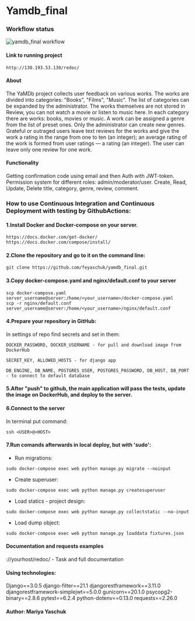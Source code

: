 # Yamdb_final
### Workflow status
![yamdb_final workflow](https://github.com/feyaschuk/yamdb_final/actions/workflows/yamdb_workflow.yaml/badge.svg)

#### Link to running project 
```
http://130.193.53.130/redoc/
```

#### About
The YaMDb project collects user feedback on various works. The works are divided into categories: "Books", "Films", "Music". The list of categories can be expanded by the administrator.
The works themselves are not stored in Review, you can not watch a movie or listen to music here.
In each category there are works: books, movies or music.
A work can be assigned a genre from the list of preset ones. Only the administrator can create new genres.
Grateful or outraged users leave text reviews for the works and give the work a rating in the range from one to ten (an integer); an average rating of the work is formed from user ratings — a rating (an integer). The user can leave only one review for one work.

#### Functionality
Getting confirmation code using email and then Auth with JWT-token.
Permission system for different roles: admin/moderator/user.
Create, Read, Update, Delete title, category, genre, review, comment.

### How to use Continuous Integration and Continuous Deployment with testing by GithubActions:

#### 1.Install Docker and Docker-compose on your server.
```
https://docs.docker.com/get-docker/
https://docs.docker.com/compose/install/
```
#### 2.Clone the repository and go to it on the command line:
```
git clone https://github.com/feyaschuk/yamdb_final.git
```

#### 3.Copy docker-compose.yaml and nginx/default.conf to your server
```
scp docker-compose.yaml server_username@server:/home/<your_username>/docker-compose.yaml
scp -r nginx/default.conf server_username@server:/home/<your_username>/nginx/default.conf
```
#### 4.Prepare your repository in GitHub:
In settings of repo find secrets and set in them:
```
DOCKER_PASSWORD, DOCKER_USERNAME - for pull and download image from DockerHub
```
```
SECRET_KEY, ALLOWED_HOSTS - for django app
```
```
DB_ENGINE, DB_NAME, POSTGRES_USER, POSTGRES_PASSWORD, DB_HOST, DB_PORT - to connect to default database
```

#### 5.After "push" to github, the main application will pass the tests, update the image on DockerHub, and deploy to the server.

#### 6.Connect to the server
In terminal put command:
```
ssh <USER>@<HOST>
```
#### 7.Run comands afterwards in local deploy, but with 'sudo':

* Run migrations:
```
sudo docker-compose exec web python manage.py migrate --noinput
```
* Create superuser:
```
sudo docker-compose exec web python manage.py createsuperuser
```
* Load statics - project design:
```
sudo docker-compose exec web python manage.py collectstatic --no-input
```
* Load dump object:
```
sudo docker-compose exec web python manage.py loaddata fixtures.json
```

#### Documentation and requests examples
://yourhost/redoc/ - Task and full documentation

#### Using technologies:

Django==3.0.5
django-filter==21.1
djangorestframework==3.11.0
djangorestframework-simplejwt==5.0.0
gunicorn==20.1.0
psycopg2-binary==2.8.6
pytest==6.2.4
python-dotenv==0.13.0
requests==2.26.0

#### Author: Mariya Yaschuk
